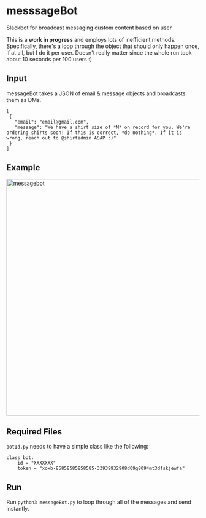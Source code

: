 # messsageBot
Slackbot for broadcast messaging custom content based on user

This is a **work in progress** and employs lots of inefficient methods. Specifically, there's a loop through the object that should only happen once, if at all, but I do it per user. Doesn't really matter since the whole run took about 10 seconds per 100 users :)

## Input
messageBot takes a JSON of email & message objects and broadcasts them as DMs.
```
[
 {
   "email": "email@gmail.com",
   "message": "We have a shirt size of *M* on record for you. We're ordering shirts soon! If this is correct, *do nothing*. If it is wrong, reach out to @shirtadmin ASAP :)"
 }
]
```

## Example
<img width="616" alt="messagebot" src="https://cloud.githubusercontent.com/assets/7699842/22322041/11827898-e34e-11e6-8097-0fe09624a508.png">

## Required Files
```botId.py``` needs to have a simple class like the following:
```
class bot:
	id = "XXXXXXX"
	token = "xoxb-85858585858585-33939932908d09g8094mt3dfskjewfa"
```

## Run
Run ```python3 messageBot.py``` to loop through all of the messages and send instantly.
